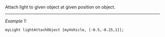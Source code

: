 Attach light to given object at given position on object.


---
*Example 1:*
```sqf
myLight lightAttachObject [myVehicle, [-0.5,-0.25,1]];
```